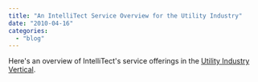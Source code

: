 ```yaml
---
title: "An IntelliTect Service Overview for the Utility Industry"
date: "2010-04-16"
categories: 
  - "blog"
---
```


Here's an overview of IntelliTect's service offerings in the [Utility Industry Vertical](/wp-content/uploads/2010/04/IntelliTechtureOverview.pptx).
